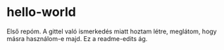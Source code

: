 # hello-world
Első repóm.
A gittel való ismerkedés miatt hoztam létre, meglátom, hogy másra használom-e majd. Ez a readme-edits ág.
